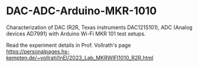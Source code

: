 # DAC-ADC-Arduino-MKR-1010
Characterization of DAC (R2R, Texas instruments DAC121S101), ADC (Analog devices AD7991) with Arduino Wi-Fi MKR 101 test setups.

Read the experiment details in Prof. Vollrath's page 
https://personalpages.hs-kempten.de/~vollratj/InEl/2023_Lab_MKRWIFI1010_R2R.html
